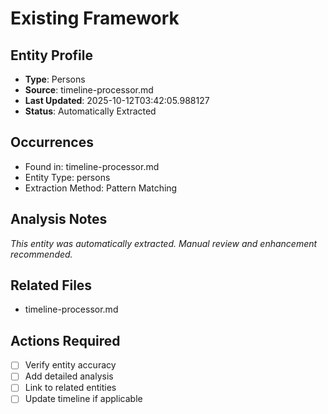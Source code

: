 # Existing Framework

## Entity Profile
- **Type**: Persons
- **Source**: timeline-processor.md
- **Last Updated**: 2025-10-12T03:42:05.988127
- **Status**: Automatically Extracted

## Occurrences
- Found in: timeline-processor.md
- Entity Type: persons
- Extraction Method: Pattern Matching

## Analysis Notes
*This entity was automatically extracted. Manual review and enhancement recommended.*

## Related Files
- timeline-processor.md

## Actions Required
- [ ] Verify entity accuracy
- [ ] Add detailed analysis
- [ ] Link to related entities
- [ ] Update timeline if applicable
